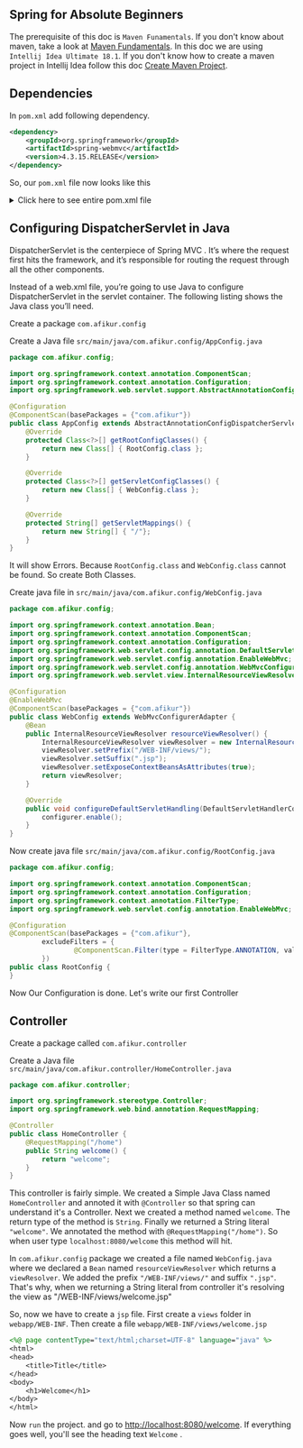 ## Spring for Absolute Beginners
The prerequisite of this doc is `Maven Funamentals`. If you don't know about maven, take a look at [Maven Fundamentals](). In this doc we are using `Intellij Idea Ultimate 18.1`. If you don't know how to create a maven project in Intellij Idea follow this doc [Create Maven Project]().

## Dependencies
In `pom.xml` add following dependency.

```xml
<dependency>
    <groupId>org.springframework</groupId>
    <artifactId>spring-webmvc</artifactId>
    <version>4.3.15.RELEASE</version>
</dependency>
```
So, our `pom.xml` file now looks like this
<details> 
  <summary>Click here to see entire pom.xml file</summary>
   <?xml version="1.0" encoding="UTF-8"?>

    <project xmlns="http://maven.apache.org/POM/4.0.0" xmlns:xsi="http://www.w3.org/2001/XMLSchema-instance"
             xsi:schemaLocation="http://maven.apache.org/POM/4.0.0 http://maven.apache.org/xsd/maven-4.0.0.xsd">
        <modelVersion>4.0.0</modelVersion>

        <groupId>com.afikur</groupId>
        <artifactId>spring-config</artifactId>
        <version>1.0-SNAPSHOT</version>
        <packaging>war</packaging>

        <name>spring-config Maven Webapp</name>
        <!-- FIXME change it to the project's website -->
        <url>http://www.example.com</url>

        <properties>
            <project.build.sourceEncoding>UTF-8</project.build.sourceEncoding>
            <maven.compiler.source>1.7</maven.compiler.source>
            <maven.compiler.target>1.7</maven.compiler.target>
        </properties>

        <dependencies>
            <dependency>
                <groupId>junit</groupId>
                <artifactId>junit</artifactId>
                <version>4.11</version>
                <scope>test</scope>
            </dependency>
            <dependency>
                <groupId>org.springframework</groupId>
                <artifactId>spring-webmvc</artifactId>
                <version>4.3.15.RELEASE</version>
            </dependency>
        </dependencies> 
        <build>
            <finalName>spring-config</finalName>
            <pluginManagement><!-- lock down plugins versions to avoid using Maven defaults (may be moved to parent pom) -->
                <plugins>
                    <plugin>
                        <artifactId>maven-clean-plugin</artifactId>
                        <version>3.0.0</version>
                    </plugin>
                    <!-- see http://maven.apache.org/ref/current/maven-core/default-bindings.html#Plugin_bindings_for_war_packaging -->
                    <plugin>
                        <artifactId>maven-resources-plugin</artifactId>
                        <version>3.0.2</version>
                    </plugin>
                    <plugin>
                        <artifactId>maven-compiler-plugin</artifactId>
                        <version>3.7.0</version>
                    </plugin>
                    <plugin>
                        <artifactId>maven-surefire-plugin</artifactId>
                        <version>2.20.1</version>
                    </plugin>
                    <plugin>
                        <artifactId>maven-war-plugin</artifactId>
                        <version>3.2.0</version>
                    </plugin>
                    <plugin>
                        <artifactId>maven-install-plugin</artifactId>
                        <version>2.5.2</version>
                    </plugin>
                    <plugin>
                        <artifactId>maven-deploy-plugin</artifactId>
                        <version>2.8.2</version>
                    </plugin>
                </plugins>
            </pluginManagement>
        </build>
    </project>
</details>

## Configuring DispatcherServlet in Java

DispatcherServlet is the centerpiece of Spring MVC . It’s where the request first hits
the framework, and it’s responsible for routing the request through all the other
components.

Instead of a web.xml file, you’re going to use Java to configure DispatcherServlet
in the servlet container. The following listing shows the Java class you’ll need.

Create a package `com.afikur.config`

Create a Java file `src/main/java/com.afikur.config/AppConfig.java`

```java
package com.afikur.config;

import org.springframework.context.annotation.ComponentScan;
import org.springframework.context.annotation.Configuration;
import org.springframework.web.servlet.support.AbstractAnnotationConfigDispatcherServletInitializer;

@Configuration
@ComponentScan(basePackages = {"com.afikur"})
public class AppConfig extends AbstractAnnotationConfigDispatcherServletInitializer {
    @Override
    protected Class<?>[] getRootConfigClasses() {
        return new Class[] { RootConfig.class };
    }

    @Override
    protected Class<?>[] getServletConfigClasses() {
        return new Class[] { WebConfig.class };
    }

    @Override
    protected String[] getServletMappings() {
        return new String[] { "/"};
    }
}
```

It will show Errors. Because `RootConfig.class` and `WebConfig.class` cannot be found. So create Both Classes.

Create java file in `src/main/java/com.afikur.config/WebConfig.java`

```java
package com.afikur.config;

import org.springframework.context.annotation.Bean;
import org.springframework.context.annotation.ComponentScan;
import org.springframework.context.annotation.Configuration;
import org.springframework.web.servlet.config.annotation.DefaultServletHandlerConfigurer;
import org.springframework.web.servlet.config.annotation.EnableWebMvc;
import org.springframework.web.servlet.config.annotation.WebMvcConfigurerAdapter;
import org.springframework.web.servlet.view.InternalResourceViewResolver;

@Configuration
@EnableWebMvc
@ComponentScan(basePackages = {"com.afikur"})
public class WebConfig extends WebMvcConfigurerAdapter {
    @Bean
    public InternalResourceViewResolver resourceViewResolver() {
        InternalResourceViewResolver viewResolver = new InternalResourceViewResolver();
        viewResolver.setPrefix("/WEB-INF/views/");
        viewResolver.setSuffix(".jsp");
        viewResolver.setExposeContextBeansAsAttributes(true);
        return viewResolver;
    }

    @Override
    public void configureDefaultServletHandling(DefaultServletHandlerConfigurer configurer) {
        configurer.enable();
    }
}
```

Now create java file
`src/main/java/com.afikur.config/RootConfig.java`

```java
package com.afikur.config;

import org.springframework.context.annotation.ComponentScan;
import org.springframework.context.annotation.Configuration;
import org.springframework.context.annotation.FilterType;
import org.springframework.web.servlet.config.annotation.EnableWebMvc;

@Configuration
@ComponentScan(basePackages = {"com.afikur"},
        excludeFilters = {
                @ComponentScan.Filter(type = FilterType.ANNOTATION, value = EnableWebMvc.class)
        })
public class RootConfig {
}
```

Now Our Configuration is done. Let's write our first Controller


## Controller
Create a package called `com.afikur.controller`

Create a Java file `src/main/java/com.afikur.controller/HomeController.java`

```java
package com.afikur.controller;

import org.springframework.stereotype.Controller;
import org.springframework.web.bind.annotation.RequestMapping;

@Controller
public class HomeController {
    @RequestMapping("/home")
    public String welcome() {
        return "welcome";
    }
}
```
This controller is fairly simple. We created a Simple Java Class named `HomeController` and annoted it with `@Controller` so that spring can understand it's a Controller. Next we created a method named `welcome`. The return type of the method is `String`. Finally we returned a String literal `"welcome"`. We annotated the method with `@RequestMapping("/home")`. So when user type `localhost:8080/welcome` this method will hit.

In `com.afikur.config` package we created a file named `WebConfig.java` where we declared a `Bean` named `resourceViewResolver` which returns a `viewResolver`. We added the prefix `"/WEB-INF/views/"` and suffix `".jsp"`. That's why, when we returning a String literal from controller it's resolving the view as "/WEB-INF/views/welcome.jsp"

So, now we have to create a `jsp` file. First create a `views` folder in `webapp/WEB-INF`. Then create a file
`webapp/WEB-INF/views/welcome.jsp`

```jsp
<%@ page contentType="text/html;charset=UTF-8" language="java" %>
<html>
<head>
    <title>Title</title>
</head>
<body>
    <h1>Welcome</h1>
</body>
</html>
```

Now `run` the project. and go to [http://localhost:8080/welcome](http://localhost:8080/welcome). If everything goes well, you'll see the heading text `Welcome` .